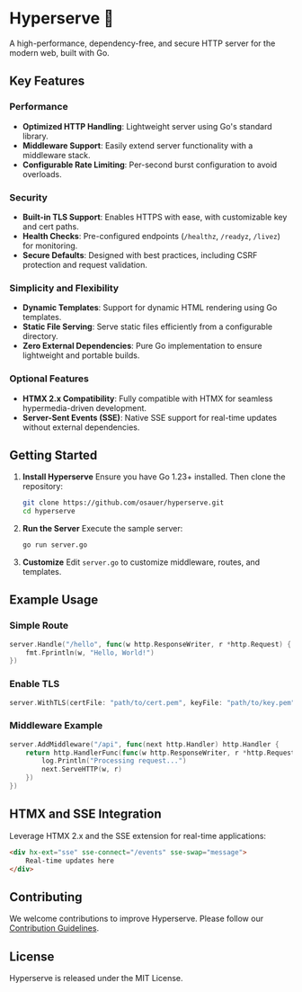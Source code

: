 # Hyperserve 🚀

A high-performance, dependency-free, and secure HTTP server for the modern web, built with Go.

## Key Features

### Performance
- **Optimized HTTP Handling**: Lightweight server using Go's standard library.
- **Middleware Support**: Easily extend server functionality with a middleware stack.
- **Configurable Rate Limiting**: Per-second burst configuration to avoid overloads.

### Security
- **Built-in TLS Support**: Enables HTTPS with ease, with customizable key and cert paths.
- **Health Checks**: Pre-configured endpoints (`/healthz`, `/readyz`, `/livez`) for monitoring.
- **Secure Defaults**: Designed with best practices, including CSRF protection and request validation.

### Simplicity and Flexibility
- **Dynamic Templates**: Support for dynamic HTML rendering using Go templates.
- **Static File Serving**: Serve static files efficiently from a configurable directory.
- **Zero External Dependencies**: Pure Go implementation to ensure lightweight and portable builds.

### Optional Features
- **HTMX 2.x Compatibility**: Fully compatible with HTMX for seamless hypermedia-driven development.
- **Server-Sent Events (SSE)**: Native SSE support for real-time updates without external dependencies.

## Getting Started

1. **Install Hyperserve**
   Ensure you have Go 1.23+ installed. Then clone the repository:
   ```bash
   git clone https://github.com/osauer/hyperserve.git
   cd hyperserve
   ```

2. **Run the Server**
   Execute the sample server:
   ```bash
   go run server.go
   ```

3. **Customize**
   Edit `server.go` to customize middleware, routes, and templates.

## Example Usage

### Simple Route
```go
server.Handle("/hello", func(w http.ResponseWriter, r *http.Request) {
    fmt.Fprintln(w, "Hello, World!")
})
```

### Enable TLS
```go
server.WithTLS(certFile: "path/to/cert.pem", keyFile: "path/to/key.pem")
```

### Middleware Example
```go
server.AddMiddleware("/api", func(next http.Handler) http.Handler {
    return http.HandlerFunc(func(w http.ResponseWriter, r *http.Request) {
        log.Println("Processing request...")
        next.ServeHTTP(w, r)
    })
})
```

## HTMX and SSE Integration
Leverage HTMX 2.x and the SSE extension for real-time applications:
```html
<div hx-ext="sse" sse-connect="/events" sse-swap="message">
    Real-time updates here
</div>
```

## Contributing

We welcome contributions to improve Hyperserve. Please follow our [Contribution Guidelines](CONTRIBUTING.md).

## License

Hyperserve is released under the MIT License.
